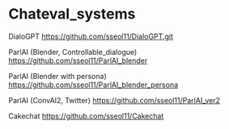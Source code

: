 # Chateval_systems
DialoGPT
https://github.com/sseol11/DialoGPT.git

ParlAI (Blender, Controllable_dialogue)
https://github.com/sseol11/ParlAI_blender

ParlAI (Blender with persona)
https://github.com/sseol11/ParlAI_blender_persona

ParlAI (ConvAI2, Twitter)
https://github.com/sseol11/ParlAI_ver2

Cakechat
https://github.com/sseol11/Cakechat
